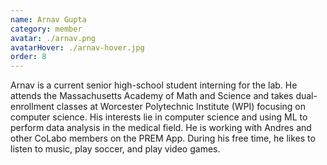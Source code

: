 ```yaml
---
name: Arnav Gupta
category: member
avatar: ./arnav.png
avatarHover: ./arnav-hover.jpg
order: 8
---
```


Arnav is a current senior high-school student interning for the lab. He attends the Massachusetts Academy of Math and Science and takes dual-enrollment classes at Worcester Polytechnic Institute (WPI) focusing on computer science. His interests lie in computer science and using ML to perform data analysis in the medical field. He is working with Andres and other CoLabo members on the PREM App. During his free time, he likes to listen to music, play soccer, and play video games.
